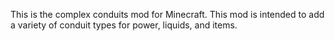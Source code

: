 This is the complex conduits mod for Minecraft.
This mod is intended to add a variety of conduit types for power, liquids, and items.
